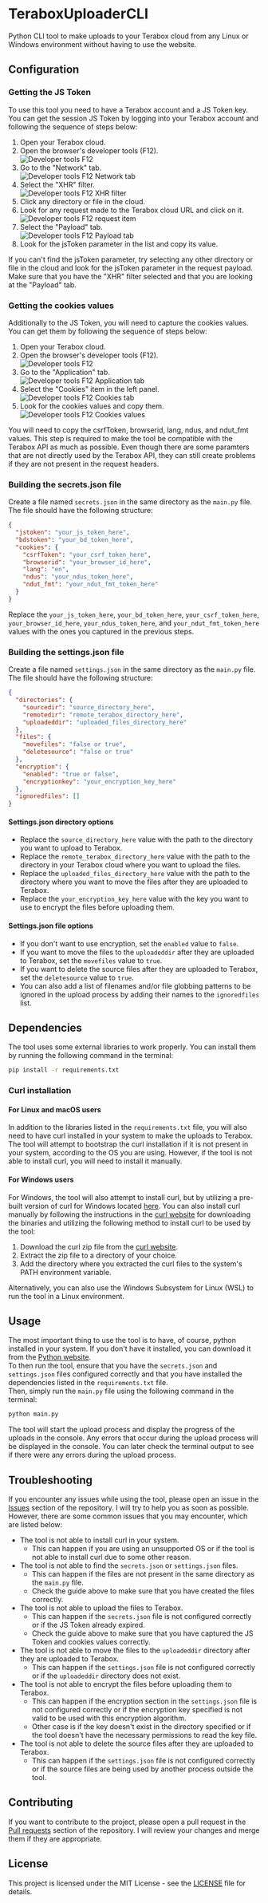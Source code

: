 # TeraboxUploaderCLI
Python CLI tool to make uploads to your Terabox cloud from any Linux or Windows environment without having to use the website.


## Configuration
### Getting the JS Token
To use this tool you need to have a Terabox account and a JS Token key. You can get the session JS Token by logging into your Terabox account and following the sequence of steps below:

1. Open your Terabox cloud.
2. Open the browser's developer tools (F12).<br/>
![Developer tools F12](<images/devf12.png>)
3. Go to the "Network" tab.<br/>
![Developer tools F12 Network tab](<images/devf12network.png>)
4. Select the "XHR" filter.<br/>
![Developer tools F12 XHR filter](<images/devf12fetch.png>)
5. Click any directory or file in the cloud.
6. Look for any request made to the Terabox cloud URL and click on it.<br/>
![Developer tools F12 request item](<images/devf12list.png>)
7. Select the "Payload" tab.<br/>
![Developer tools F12 Payload tab](<images/devf12payload.png>)
8. Look for the jsToken parameter in the list and copy its value.

If you can't find the jsToken parameter, try selecting any other directory or file in the cloud and look for the jsToken parameter in the request payload. Make sure that you have the "XHR" filter selected and that you are looking at the "Payload" tab.


### Getting the cookies values
Additionally to the JS Token, you will need to capture the cookies values. You can get them by following the sequence of steps below:

1. Open your Terabox cloud.
2. Open the browser's developer tools (F12).<br/>
![Developer tools F12](<images/devf12.png>)
3. Go to the "Application" tab.<br/>
![Developer tools F12 Application tab](<images/devf12apptab.png>)
4. Select the "Cookies" item in the left panel.<br/>
![Developer tools F12 Cookies tab](<images/devf12cookiestab.png>)
5. Look for the cookies values and copy them.<br/>
![Developer tools F12 Cookies values](<images/devf12cookieval.png>)

You will need to copy the csrfToken, browserid, lang, ndus, and ndut_fmt values. This step is required to make the tool be compatible with the Terabox API as much as possible. Even though there are some paramters that are not directly used by the Terabox API, they can still create problems if they are not present in the request headers.


### Building the secrets.json file
Create a file named `secrets.json` in the same directory as the `main.py` file. The file should have the following structure:

```json
{
  "jstoken": "your_js_token_here",
  "bdstoken": "your_bd_token_here",
  "cookies": {
    "csrfToken": "your_csrf_token_here",
    "browserid": "your_browser_id_here",
    "lang": "en",
    "ndus": "your_ndus_token_here",
    "ndut_fmt": "your_ndut_fmt_token_here"
  }
}

```

Replace the `your_js_token_here`, `your_bd_token_here`, `your_csrf_token_here`, `your_browser_id_here`, `your_ndus_token_here`, and `your_ndut_fmt_token_here` values with the ones you captured in the previous steps.


### Building the settings.json file
Create a file named `settings.json` in the same directory as the `main.py` file. The file should have the following structure:

```json
{
  "directories": {
    "sourcedir": "source_directory_here",
    "remotedir": "remote_terabox_directory_here",
    "uploadeddir": "uploaded_files_directory_here"
  },
  "files": {
    "movefiles": "false or true",
    "deletesource": "false or true"
  },
  "encryption": {
    "enabled": "true or false",
    "encryptionkey": "your_encryption_key_here"
  },
  "ignoredfiles": []
}
```


#### Settings.json directory options
- Replace the `source_directory_here` value with the path to the directory you want to upload to Terabox. 
- Replace the `remote_terabox_directory_here` value with the path to the directory in your Terabox cloud where you want to upload the files. 
- Replace the `uploaded_files_directory_here` value with the path to the directory where you want to move the files after they are uploaded to Terabox. 
- Replace the `your_encryption_key_here` value with the key you want to use to encrypt the files before uploading them.


#### Settings.json file options
- If you don't want to use encryption, set the `enabled` value to `false`. 
- If you want to move the files to the `uploadeddir` after they are uploaded to Terabox, set the `movefiles` value to `true`. 
- If you want to delete the source files after they are uploaded to Terabox, set the `deletesource` value to `true`. 
- You can also add a list of filenames and/or file globbing patterns to be ignored in the upload process by adding their names to the `ignoredfiles` list.


## Dependencies
The tool uses some external libraries to work properly. You can install them by running the following command in the terminal:

```sh
pip install -r requirements.txt
```


### Curl installation
#### For Linux and macOS users
In addition to the libraries listed in the `requirements.txt` file, you will also need to have curl installed in your system to make the uploads to Terabox. The tool will attempt to bootstrap the curl installation if it is not present in your system, according to the OS you are using. However, if the tool is not able to install curl, you will need to install it manually.


#### For Windows users
For Windows, the tool will also attempt to install curl, but by utilizing a pre-built version of curl for Windows located [here](https://curl.se/windows/dl-8.5.0_5/curl-8.5.0_5-win64-mingw.zip). You can also install curl manually by following the instructions in the [curl website](https://curl.se/windows/) for downloading the binaries and utilizing the following method to install curl to be used by the tool:

1. Download the curl zip file from the [curl website](https://curl.se/windows/).
2. Extract the zip file to a directory of your choice.
3. Add the directory where you extracted the curl files to the system's PATH environment variable.

Alternatively, you can also use the Windows Subsystem for Linux (WSL) to run the tool in a Linux environment.


## Usage
The most important thing to use the tool is to have, of course, python installed in your system. If you don't have it installed, you can download it from the [Python website](https://www.python.org/downloads/).<br>
To then run the tool, ensure that you have the `secrets.json` and `settings.json` files configured correctly and that you have installed the dependencies listed in the `requirements.txt` file. <br>Then, simply run the `main.py` file using the following command in the terminal:

```sh
python main.py
```

The tool will start the upload process and display the progress of the uploads in the console.
Any errors that occur during the upload process will be displayed in the console. You can later check the terminal output to see if there were any errors during the upload process.


## Troubleshooting
If you encounter any issues while using the tool, please open an issue in the [Issues](https://github.com/dnigamer/TeraboxUploaderCLI/issues) section of the repository. I will try to help you as soon as possible. <br>However, there are some common issues that you may encounter, which are listed below:
- The tool is not able to install curl in your system.
  - This can happen if you are using an unsupported OS or if the tool is not able to install curl due to some other reason.
- The tool is not able to find the `secrets.json` or `settings.json` files.
  - This can happen if the files are not present in the same directory as the `main.py` file. 
  - Check the guide above to make sure that you have created the files correctly.
- The tool is not able to upload the files to Terabox.
  - This can happen if the `secrets.json` file is not configured correctly or if the JS Token already expired.
  - Check the guide above to make sure that you have captured the JS Token and cookies values correctly.
- The tool is not able to move the files to the `uploadeddir` directory after they are uploaded to Terabox.
  - This can happen if the `settings.json` file is not configured correctly or if the `uploadeddir` directory does not exist.
- The tool is not able to encrypt the files before uploading them to Terabox.
  - This can happen if the encryption section in the `settings.json` file is not configured correctly or if the encryption key specified is not valid to be used with this encryption algorithm.
  - Other case is if the key doesn't exist in the directory specified or if the tool doesn't have the necessary permissions to read the key file.
- The tool is not able to delete the source files after they are uploaded to Terabox.
  - This can happen if the `settings.json` file is not configured correctly or if the source files are being used by another process outside the tool.


## Contributing
If you want to contribute to the project, please open a pull request in the [Pull requests](https://github.com/dnigamer/TeraboxUploaderCLI/pulls) section of the repository. I will review your changes and merge them if they are appropriate. 


## License
This project is licensed under the MIT License - see the [LICENSE](LICENSE) file for details.